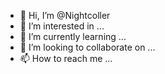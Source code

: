 - 👋 Hi, I’m @Nightcoller
- 👀 I’m interested in ...
- 🌱 I’m currently learning ...
- 💞️ I’m looking to collaborate on ...
- 📫 How to reach me ...

<!---
Nightcoller/Nightcoller is a ✨ special ✨ repository because its `README.md` (this file) appears on your GitHub profile.
You can click the Preview link to take a look at your changes.
--->
